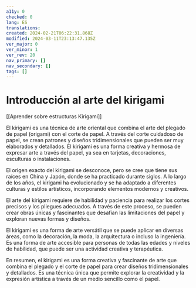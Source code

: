 ```yaml
---
a11y: 0
checked: 0
lang: ES
translations: 
created: 2024-02-21T06:22:31.868Z
modified: 2024-03-11T23:13:47.135Z
ver_major: 0
ver_minor: 1
ver_rev: 20
nav_primary: []
nav_secondary: []
tags: []
---
```

# Introducción al arte del kirigami

[[Aprender sobre estructuras Kirigami]]

El kirigami es una técnica de arte oriental que combina el arte del plegado de papel (origami) con el corte de papel. A través del corte cuidadoso de papel, se crean patrones y diseños tridimensionales que pueden ser muy elaborados y detallados. El kirigami es una forma creativa y hermosa de expresar arte a través del papel, ya sea en tarjetas, decoraciones, esculturas o instalaciones.

El origen exacto del kirigami se desconoce, pero se cree que tiene sus raíces en China y Japón, donde se ha practicado durante siglos. A lo largo de los años, el kirigami ha evolucionado y se ha adaptado a diferentes culturas y estilos artísticos, incorporando elementos modernos y creativos.

El arte del kirigami requiere de habilidad y paciencia para realizar los cortes precisos y los pliegues adecuados. A través de este proceso, se pueden crear obras únicas y fascinantes que desafían las limitaciones del papel y exploran nuevas formas y diseños.

El kirigami es una forma de arte versátil que se puede aplicar en diversas áreas, como la decoración, la moda, la arquitectura o incluso la ingeniería. Es una forma de arte accesible para personas de todas las edades y niveles de habilidad, que puede ser una actividad creativa y terapéutica.

En resumen, el kirigami es una forma creativa y fascinante de arte que combina el plegado y el corte de papel para crear diseños tridimensionales y detallados. Es una técnica única que permite explorar la creatividad y la expresión artística a través de un medio sencillo como el papel.
